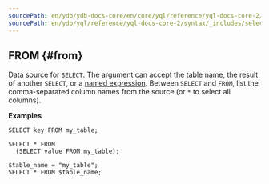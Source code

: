 ```yaml
---
sourcePath: en/ydb/ydb-docs-core/en/core/yql/reference/yql-docs-core-2/syntax/_includes/select/from.md
sourcePath: en/ydb/yql/reference/yql-docs-core-2/syntax/_includes/select/from.md
---
```

## FROM {#from}

Data source for `SELECT`. The argument can accept the table name, the result of another `SELECT`, or a [named expression](../../expressions.md#named-nodes). Between `SELECT` and `FROM`, list the comma-separated column names from the source (or `*` to select all columns).


**Examples**

``` yql
SELECT key FROM my_table;
```

``` yql
SELECT * FROM
  (SELECT value FROM my_table);
```

``` yql
$table_name = "my_table";
SELECT * FROM $table_name;
```

